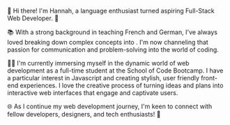 👋 Hi there! I'm Hannah, a language enthusiast turned aspiring Full-Stack Web Developer. 🚀

📚 With a strong background in teaching French and German, I've always loved breaking down complex concepts into . I'm now channeling that passion for communication and problem-solving into the world of coding.

👨‍💻 I'm currently immersing myself in the dynamic world of web development as a full-time student at the School of Code Bootcamp. I have a particular interest in Javascript and creating stylish, user friendly front-end experiences. I love the creative process of turning ideas and plans into interactive web interfaces that engage and captivate users.

🌐 As I continue my web development journey, I'm keen to connect with fellow developers, designers, and tech enthusiasts! 🚀

